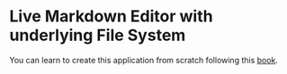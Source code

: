 # Live Markdown Editor with underlying File System

You can learn to create this application from scratch following this [book](https://ankurrsinghal.gitbooks.io/building-a-markdown-editor-with-vuejs/content/).